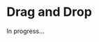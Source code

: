 <meta url="https://github.com/johnlindquist/kit/discussions/801">
<meta id="D_kwDOEu7MBc4AP9TX">
<meta title="Drag and Drop">
<meta section="Essentials">
<meta i="3">    
<meta path="docs/drag-and-drop">    

# Drag and Drop  

In progress...